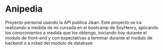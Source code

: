# Anipedia
Proyecto personal usando la API publica Jikan. Este proyecto se ira realizando a medida de mi cursada en el bootcamp de SoyHenry, aplicando los conocimientos a medida que los obtengo, iniciando hoy durante el modulo de front-end y con expectativas a terminar durante el modulo de backend o a mitad del modulo de database
